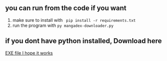 ## you can run from the code if you want
1. make sure to install with 
``` pip install -r requirements.txt```
2. run the program with
```py mangadex-downloader.py```

## if you dont have python installed, Download here
[EXE file I hope it works](https://github.com/tuuguuwastaken/mangadex-scraper/releases/tag/v0.1.0-testing)
